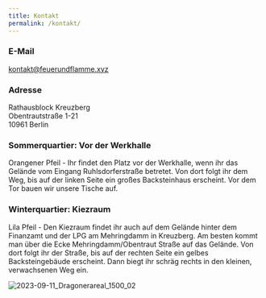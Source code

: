 ```yaml
---
title: Kontakt
permalink: /kontakt/
---
```


### E-Mail

<a href="mailto:kontakt@feuerundflamme.xyz">kontakt@feuerundflamme.xyz</a>

### Adresse

Rathausblock Kreuzberg<br>
Obentrautstraße 1-21<br>
10961 Berlin

### Sommerquartier: Vor der Werkhalle

Orangener Pfeil - Ihr findet den Platz vor der Werkhalle, wenn ihr das Gelände vom Eingang Ruhlsdorferstraße betretet. Von dort folgt ihr dem Weg, bis auf der linken Seite ein großes Backsteinhaus erscheint. Vor dem Tor bauen wir unsere Tische auf.

### Winterquartier: Kiezraum

Lila Pfeil - Den Kiezraum findet ihr auch auf dem Gelände hinter dem Finanzamt und der LPG am Mehringdamm in Kreuzberg. Am besten kommt man über die Ecke Mehringdamm/Obentraut Straße auf das Gelände. Von dort folgt ihr der Straße, bis auf der rechten Seite ein gelbes Backsteingebäude erscheint. Dann biegt ihr schräg rechts in den kleinen, verwachsenen Weg ein.

![2023-09-11_Dragonerareal_1500_02](https://github.com/brennovich/feuerundflamme.xyz/assets/115560099/b5768159-a085-45fd-b6bc-3f6f96663981)

